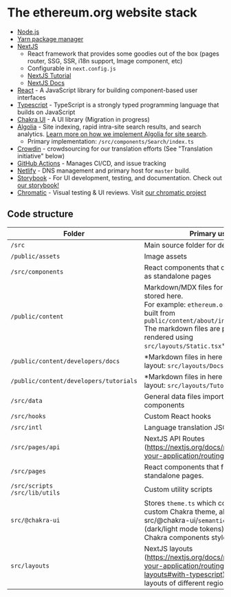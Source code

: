 # The ethereum.org website stack

- [Node.js](https://nodejs.org/)
- [Yarn package manager](https://yarnpkg.com/cli/install)
- [NextJS](https://nextjs.org/)
  - React framework that provides some goodies out of the box (pages router, SSG, SSR, i18n support, Image component, etc)
  - Configurable in `next.config.js`
  - [NextJS Tutorial](https://nextjs.org/learn/foundations/about-nextjs)
  - [NextJS Docs](https://nextjs.org/docs)
- [React](https://reactjs.org/) - A JavaScript library for building component-based user interfaces
- [Typescript](https://www.typescriptlang.org/) - TypeScript is a strongly typed programming language that builds on JavaScript
- [Chakra UI](https://chakra-ui.com/) - A UI library (Migration in progress)
- [Algolia](https://www.algolia.com/) - Site indexing, rapid intra-site search results, and search analytics. [Learn more on how we implement Algolia for site search](./docs/ALGOLIA_DOCSEARCH.md).
  - Primary implementation: `/src/components/Search/index.ts`
- [Crowdin](https://crowdin.com/) - crowdsourcing for our translation efforts (See "Translation initiative" below)
- [GitHub Actions](https://github.com/features/actions) - Manages CI/CD, and issue tracking
- [Netlify](https://www.netlify.com/) - DNS management and primary host for `master` build.
- [Storybook](https://storybook.js.org/) - For UI development, testing, and documentation. Check out [our storybook!](https://dev--63b7ea99632763723c7f4d6b.chromatic.com/)
- [Chromatic](https://www.chromatic.com/) - Visual testing & UI reviews. Visit [our chromatic project](https://www.chromatic.com/builds?appId=63b7ea99632763723c7f4d6b)

## Code structure

| Folder                                 | Primary use                                                                                                                                                                                                                     |
| -------------------------------------- | ------------------------------------------------------------------------------------------------------------------------------------------------------------------------------------------------------------------------------- |
| `/src`                                 | Main source folder for development                                                                                                                                                                                              |
| `/public/assets`                       | Image assets                                                                                                                                                                                                                    |
| `/src/components`                      | React components that do not function as standalone pages                                                                                                                                                                       |
| `/public/content`                      | Markdown/MDX files for site content stored here. <br>For example: `ethereum.org/en/about/` is built from `public/content/about/index.md` <br>The markdown files are parsed and rendered using `src/layouts/Static.tsx`\* layout |
| `/public/content/developers/docs`      | \*Markdown files in here use the Docs layout: `src/layouts/Docs.tsx`                                                                                                                                                            |
| `/public/content/developers/tutorials` | \*Markdown files in here use the Tutorial layout: `src/layouts/Tutorial.tsx`                                                                                                                                                    |
| `/src/data`                            | General data files importable by components                                                                                                                                                                                     |
| `/src/hooks`                           | Custom React hooks                                                                                                                                                                                                              |
| `/src/intl`                            | Language translation JSON files                                                                                                                                                                                                 |
| `/src/pages/api`                       | NextJS API Routes (https://nextjs.org/docs/pages/building-your-application/routing/api-routes)                                                                                                                                  |
| `/src/pages`                           | React components that function as standalone pages.                                                                                                                                                                             |
| `/src/scripts`<br>`/src/lib/utils`     | Custom utility scripts                                                                                                                                                                                                          |
| `src/@chakra-ui`                       | Stores `theme.ts` which contains our custom Chakra theme, along with src/@chakra-ui/`semanticTokens.ts` (dark/light mode tokens) and custom Chakra components styles.                                                           |
| `src/layouts`                          | NextJS layouts (https://nextjs.org/docs/pages/building-your-application/routing/pages-and-layouts#with-typescript) that define layouts of different regions of the site                                                         |
